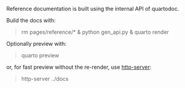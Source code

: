 
Reference documentation is built using the internal API of quartodoc. 

Build the docs with:

> rm pages/reference/* & python gen_api.py & quarto render 

Optionally preview with: 

> quarto preview

or, for fast preview without the re-render, use [http-server](https://github.com/http-party/http-server): 

> http-server ../docs